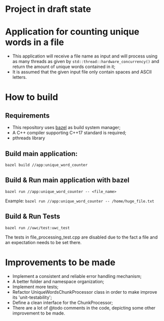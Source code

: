 # Project in draft state

# Application for counting unique words in a file

* This application will receive a file name as input and will process using as many threads as given by `std::thread::hardware_concurrency()` and return the amount of unique words contained in it;
* It is assumed that the given input file only contain spaces and ASCII letters.

# How to build

## Requirements
* This repository uses [bazel](https://bazel.build/) as build system manager;
* A C++ compiler supporting C++17 standard is required;
* pthreads library

## Build main application:

`bazel build //app:unique_word_counter`

## Build & Run main application with bazel

`bazel run //app:unique_word_counter -- <file_name>`

Example: `bazel run //app:unique_word_counter -- /home/huge_file.txt`

## Build & Run Tests

`bazel run //uwc/test:uwc_test`

The tests in file_processing_test.cpp are disabled due to the fact a file and an expectation needs to be set there.

# Improvements to be made

* Implement a consistent and reliable error handling mechanism;
* A better folder and namespace organization;
* Implement more tests;
* Refactor UniqueWordsChunkProcessor class in order to make improve its 'unit-testability';
* Define a clean interface for the ChunkProcessor;
* There are a lot of @todo comments in the code, depicting some other improvement to be made.

